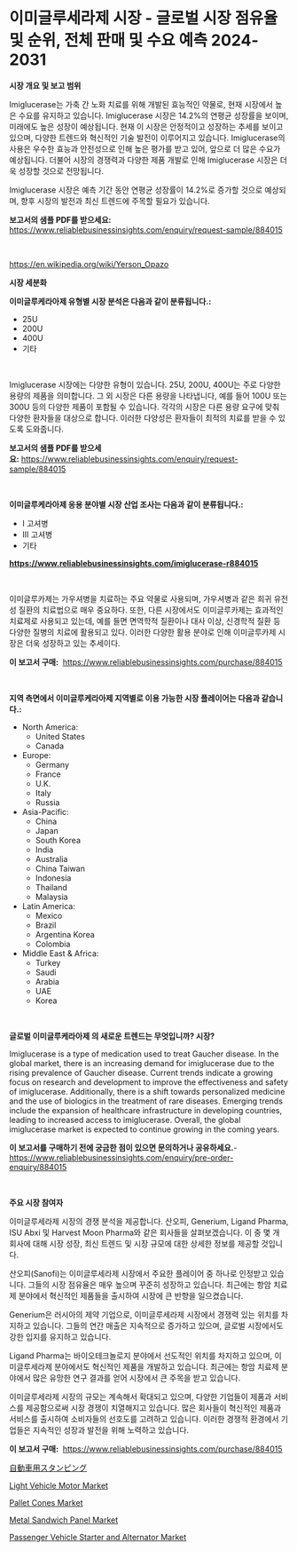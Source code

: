 <p><h1>이미글루세라제 시장 - 글로벌 시장 점유율 및 순위, 전체 판매 및 수요 예측 2024-2031</h1></p><p><strong>시장 개요 및 보고 범위</strong></p>
<p><p>Imiglucerase는 가축 간 노화 치료를 위해 개발된 효능적인 약물로, 현재 시장에서 높은 수요를 유지하고 있습니다. Imiglucerase 시장은 14.2%의 연평균 성장률을 보이며, 미래에도 높은 성장이 예상됩니다. 현재 이 시장은 안정적이고 성장하는 추세를 보이고 있으며, 다양한 트렌드와 혁신적인 기술 발전이 이루어지고 있습니다. Imiglucerase의 사용은 우수한 효능과 안전성으로 인해 높은 평가를 받고 있어, 앞으로 더 많은 수요가 예상됩니다. 더불어 시장의 경쟁력과 다양한 제품 개발로 인해 Imiglucerase 시장은 더욱 성장할 것으로 전망됩니다.</p><p>Imiglucerase 시장은 예측 기간 동안 연평균 성장률이 14.2%로 증가할 것으로 예상되며, 향후 시장의 발전과 최신 트렌드에 주목할 필요가 있습니다.</p></p>
<p><strong>보고서의 샘플 PDF를 받으세요:</strong> <a href="https://www.reliablebusinessinsights.com/enquiry/request-sample/884015">https://www.reliablebusinessinsights.com/enquiry/request-sample/884015</a></p>
<p>&nbsp;</p>
<p><a href="https://en.wikipedia.org/wiki/Yerson_Opazo">https://en.wikipedia.org/wiki/Yerson_Opazo</a></p>
<p><strong>시장 세분화</strong></p>
<p><strong>이미글루케라아제 유형별 시장 분석은 다음과 같이 분류됩니다.:</strong></p>
<p><ul><li>25U</li><li>200U</li><li>400U</li><li>기타</li></ul></p>
<p>&nbsp;</p>
<p><p>Imiglucerase 시장에는 다양한 유형이 있습니다. 25U, 200U, 400U는 주로 다양한 용량의 제품을 의미합니다. 그 외 시장은 다른 용량을 나타냅니다, 예를 들어 100U 또는 300U 등의 다양한 제품이 포함될 수 있습니다. 각각의 시장은 다른 용량 요구에 맞춰 다양한 환자들을 대상으로 합니다. 이러한 다양성은 환자들이 최적의 치료를 받을 수 있도록 도와줍니다.</p></p>
<p><strong>보고서의 샘플 PDF를 받으세요:</strong>&nbsp;<a href="https://www.reliablebusinessinsights.com/enquiry/request-sample/884015">https://www.reliablebusinessinsights.com/enquiry/request-sample/884015</a></p>
<p>&nbsp;</p>
<p><strong> 이미글루케라아제 응용 분야별 시장 산업 조사는 다음과 같이 분류됩니다.:</strong></p>
<p><ul><li>Ⅰ 고셔병</li><li>Ⅲ 고셔병</li><li>기타</li></ul></p>
<p><strong><a href="https://www.reliablebusinessinsights.com/imiglucerase-r884015">https://www.reliablebusinessinsights.com/imiglucerase-r884015</a></strong></p>
<p>&nbsp;</p>
<p><p>이미글루카제는 가우셔병을 치료하는 주요 약물로 사용되며, 가우셔병과 같은 희귀 유전성 질환의 치료법으로 매우 중요하다. 또한, 다른 시장에서도 이미글루카제는 효과적인 치료제로 사용되고 있는데, 예를 들면 면역학적 질환이나 대사 이상, 신경학적 질환 등 다양한 질병의 치료에 활용되고 있다. 이러한 다양한 활용 분야로 인해 이미글루카제 시장은 더욱 성장하고 있는 추세이다.</p></p>
<p><strong>이 보고서 구매:</strong>&nbsp; <a href="https://www.reliablebusinessinsights.com/purchase/884015">https://www.reliablebusinessinsights.com/purchase/884015</a></p>
<p>&nbsp;</p>
<p><strong>지역 측면에서 이미글루케라아제 지역별로 이용 가능한 시장 플레이어는 다음과 같습니다.:</strong></p>
<p><ul>
    <li>
        North America:
        <ul>
            <li>United States</li>
            <li>Canada</li>
        </ul>
    </li>
    <li>
        Europe:
        <ul>
            <li>Germany</li>
            <li>France</li>
            <li>U.K.</li>
            <li>Italy</li>
            <li>Russia</li>
        </ul>
    </li>
    <li>
        Asia-Pacific:
        <ul>
            <li>China</li>
            <li>Japan</li>
            <li>South Korea</li>
            <li>India</li>
            <li>Australia</li>
            <li>China Taiwan</li>
            <li>Indonesia</li>
            <li>Thailand</li>
            <li>Malaysia</li>
        </ul>
    </li>
    <li>
        Latin America:
        <ul>
            <li>Mexico</li>
            <li>Brazil</li>
            <li>Argentina Korea</li>
            <li>Colombia</li>
        </ul>
    </li>
    <li>
        Middle East & Africa:
        <ul>
            <li>Turkey</li>
            <li>Saudi</li>
            <li>Arabia</li>
            <li>UAE</li>
            <li>Korea</li>
        </ul>
    </li>
    </ul></p>
<p>&nbsp;</p>
<p><strong>글로벌 이미글루케라아제 의 새로운 트렌드는 무엇입니까? 시장?</strong></p>
<p><p>Imiglucerase is a type of medication used to treat Gaucher disease. In the global market, there is an increasing demand for imiglucerase due to the rising prevalence of Gaucher disease. Current trends indicate a growing focus on research and development to improve the effectiveness and safety of imiglucerase. Additionally, there is a shift towards personalized medicine and the use of biologics in the treatment of rare diseases. Emerging trends include the expansion of healthcare infrastructure in developing countries, leading to increased access to imiglucerase. Overall, the global imiglucerase market is expected to continue growing in the coming years.</p></p>
<p><strong>이 보고서를 구매하기 전에 궁금한 점이 있으면 문의하거나 공유하세요.</strong>- <a href="https://www.reliablebusinessinsights.com/enquiry/pre-order-enquiry/884015">https://www.reliablebusinessinsights.com/enquiry/pre-order-enquiry/884015</a></p>
<p>&nbsp;</p>
<p><strong>주요 시장 참여자</strong></p>
<p><p>이미글루세라제 시장의 경쟁 분석을 제공합니다. 산오피, Generium, Ligand Pharma, ISU Abxi 및 Harvest Moon Pharma와 같은 회사들을 살펴보겠습니다. 이 중 몇 개 회사에 대해 시장 성장, 최신 트렌드 및 시장 규모에 대한 상세한 정보를 제공할 것입니다.</p><p> </p><p>산오피(Sanofi)는 이미글루세라제 시장에서 주요한 플레이어 중 하나로 인정받고 있습니다. 그들의 시장 점유율은 매우 높으며 꾸준히 성장하고 있습니다. 최근에는 항암 치료제 분야에서 혁신적인 제품들을 출시하여 시장에 큰 반향을 일으켰습니다.</p><p>Generium은 러시아의 제약 기업으로, 이미글루세라제 시장에서 경쟁력 있는 위치를 차지하고 있습니다. 그들의 연간 매출은 지속적으로 증가하고 있으며, 글로벌 시장에서도 강한 입지를 유지하고 있습니다.</p><p>Ligand Pharma는 바이오테크놀로지 분야에서 선도적인 위치를 차지하고 있으며, 이미글루세라제 분야에서도 혁신적인 제품을 개발하고 있습니다. 최근에는 항암 치료제 분야에서 많은 유망한 연구 결과를 얻어 시장에서 큰 주목을 받고 있습니다.</p><p>이미글루세라제 시장의 규모는 계속해서 확대되고 있으며, 다양한 기업들이 제품과 서비스를 제공함으로써 시장 경쟁이 치열해지고 있습니다. 많은 회사들이 혁신적인 제품과 서비스를 출시하여 소비자들의 선호도를 고려하고 있습니다. 이러한 경쟁적 환경에서 기업들은 지속적인 성장과 발전을 위해 노력하고 있습니다.</p></p>
<p><strong>이 보고서 구매:</strong>&nbsp;&nbsp;<a href="https://www.reliablebusinessinsights.com/purchase/884015">https://www.reliablebusinessinsights.com/purchase/884015</a></p>
<p><p><a href="https://github.com/DanykaKilback/Market-Research-Report-List-2/blob/main/5324819185805.md">自動車用スタンピング</a></p><p><a href="https://github.com/mgbcqzvq83/Market-Research-Report-List-1/blob/main/light-vehicle-motor-market.md">Light Vehicle Motor Market</a></p><p><a href="https://medium.com/@elizbethsmithb208/insights-into-the-pallet-cones-industry-market-financial-status-market-size-and-revenue-analysis-e29e67af9976">Pallet Cones Market</a></p><p><a href="https://medium.com/@jeancoleman732/metal-sandwich-panel-market-global-market-insights-and-sales-trends-2024-to-2031-5c433ea2d26b">Metal Sandwich Panel Market</a></p><p><a href="https://github.com/BobbyMartinebXfnV/Market-Research-Report-List-1/blob/main/passenger-vehicle-starter-and-alternator-market.md">Passenger Vehicle Starter and Alternator Market</a></p></p>